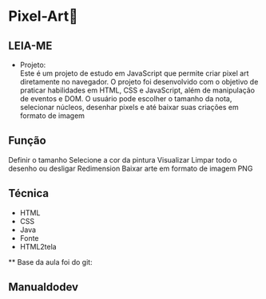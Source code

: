 # Pixel-Art🎨

## LEIA-ME

* Projeto:  
 Este é um projeto de estudo em JavaScript que permite criar pixel art diretamente no navegador. O projeto foi desenvolvido com o objetivo de praticar habilidades em HTML,
 CSS e JavaScript, além de manipulação de eventos e DOM. O usuário pode escolher o tamanho da nota, selecionar núcleos, desenhar pixels e até baixar suas criações em formato de imagem

## Função

Definir o tamanho
Selecione a cor da pintura
Visualizar
Limpar todo o desenho ou desligar
Redimension
Baixar arte em formato de imagem PNG

## Técnica

* HTML
* CSS
* Java
* Fonte
* HTML2tela
  
** Base da aula foi do git:
 ## Manualdodev 
